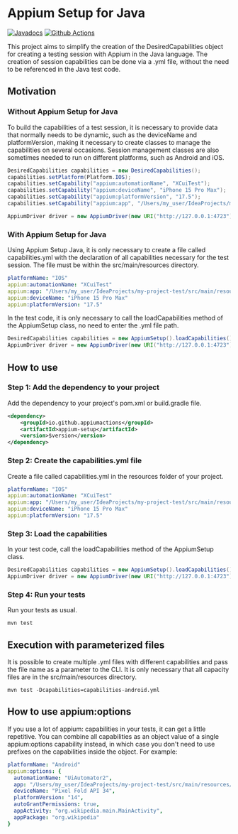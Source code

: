 # Appium Setup for Java

[![Javadocs](https://www.javadoc.io/badge/io.github.appiumactions/appium-setup.svg)](https://www.javadoc.io/doc/io.github.appiumactions/appium-setup)
[![Github Actions](https://github.com/appiumactions/appium-setup-java/actions/workflows/build-test.yml/badge.svg)](https://github.com/appiumactions/appium-setup-java/actions/workflows/build-test.yml)

This project aims to simplify the creation of the DesiredCapabilities object for creating a testing session with Appium in the Java language.
The creation of session capabilities can be done via a .yml file, without the need to be referenced in the Java test code.

## Motivation

### Without Appium Setup for Java

To build the capabilities of a test session, it is necessary to provide data that normally needs to be dynamic, such as the deviceName and platformVersion, making it necessary to create classes to manage the capabilities on several occasions.
Session management classes are also sometimes needed to run on different platforms, such as Android and iOS.

```java
DesiredCapabilities capabilities = new DesiredCapabilities();
capabilities.setPlatform(Platform.IOS);
capabilities.setCapability("appium:automationName", "XCuiTest");
capabilities.setCapability("appium:deviceName", "iPhone 15 Pro Max");
capabilities.setCapability("appium:platformVersion", "17.5");
capabilities.setCapability("appium:app", "/Users/my_user/IdeaProjects/my-project-test/src/main/resources/Wikipedia.app");

AppiumDriver driver = new AppiumDriver(new URI("http://127.0.0.1:4723").toURL(), capabilities);
```

### With Appium Setup for Java

Using Appium Setup Java, it is only necessary to create a file called capabilities.yml with the declaration of all capabilities necessary for the test session.
The file must be within the src/main/resources directory.

```yml 
platformName: "IOS"
appium:automationName: "XCuiTest"
appium:app: "/Users/my_user/IdeaProjects/my-project-test/src/main/resources/Wikipedia.app"
appium:deviceName: "iPhone 15 Pro Max"
appium:platformVersion: "17.5"
```

In the test code, it is only necessary to call the loadCapabilities method of the AppiumSetup class, no need to enter the .yml file path.

```java
DesiredCapabilities capabilities = new AppiumSetup().loadCapabilities();
AppiumDriver driver = new AppiumDriver(new URI("http://127.0.0.1:4723").toURL(), capabilities);
```

## How to use

### Step 1: Add the dependency to your project

Add the dependency to your project's pom.xml or build.gradle file.

```xml
<dependency>
    <groupId>io.github.appiumactions</groupId>
    <artifactId>appium-setup</artifactId>
    <version>$version</version>
</dependency>
```

### Step 2: Create the capabilities.yml file

Create a file called capabilities.yml in the resources folder of your project.

```yml
platformName: "IOS"
appium:automationName: "XCuiTest"
appium:app: "/Users/my_user/IdeaProjects/my-project-test/src/main/resources/Wikipedia.app"
appium:deviceName: "iPhone 15 Pro Max"
appium:platformVersion: "17.5"
```

### Step 3: Load the capabilities

In your test code, call the loadCapabilities method of the AppiumSetup class.

```java
DesiredCapabilities capabilities = new AppiumSetup().loadCapabilities();
AppiumDriver driver = new AppiumDriver(new URI("http://127.0.0.1:4723").toURL(), capabilities);
```

### Step 4: Run your tests

Run your tests as usual.

```shell
mvn test
```

## Execution with parameterized files

It is possible to create multiple .yml files with different capabilities and pass the file name as a parameter to the CLI.
It is only necessary that all capacity files are in the src/main/resources directory.

```shell
mvn test -Dcapabilities=capabilities-android.yml
```

## How to use appium:options

If you use a lot of appium: capabilities in your tests, it can get a little repetitive. You can combine all capabilities as an object value of a single appium:options capability instead, in which case you don't need to use prefixes on the capabilities inside the object. For example:
    
```yml
platformName: "Android"
appium:options: {
  automationName: "UiAutomator2",
  app: "/Users/my_user/IdeaProjects/my-project-test/src/main/resources/wikipedia.apk",
  deviceName: "Pixel Fold API 34",
  platformVersion: "14",
  autoGrantPermissions: true,
  appActivity: "org.wikipedia.main.MainActivity",
  appPackage: "org.wikipedia"
}
```
